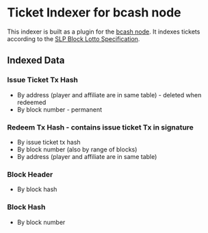 # Ticket Indexer for bcash node

This indexer is built as a plugin for the [bcash node](https://github.com/badger-cash/bcash). It indexes tickets according to the [SLP Block Lotto Specification](https://github.com/badger-cash/block-lotto-specification).

## Indexed Data

### Issue Ticket Tx Hash
* By address (player and affiliate are in same table) - deleted when redeemed
* By block number - permanent

### Redeem Tx Hash - contains issue ticket Tx in signature
* By issue ticket tx hash
* By block number (also by range of blocks)
* By address (player and affiliate are in same table)

### Block Header
* By block hash

### Block Hash
* By block number
